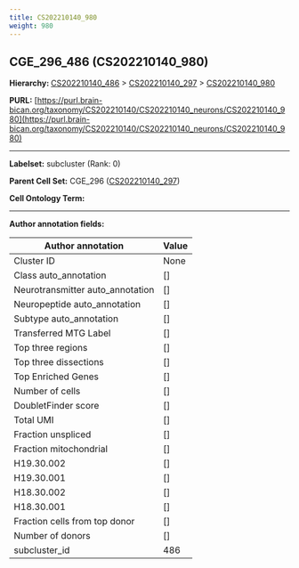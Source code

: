 ```yaml
---
title: CS202210140_980
weight: 980
---
```

## CGE_296_486 (CS202210140_980)
<b>Hierarchy: </b>
[CS202210140_486](../CS202210140_486) >
[CS202210140_297](../CS202210140_297) >
[CS202210140_980](../CS202210140_980)

**PURL:** [https://purl.brain-bican.org/taxonomy/CS202210140/CS202210140_neurons/CS202210140_980](https://purl.brain-bican.org/taxonomy/CS202210140/CS202210140_neurons/CS202210140_980)

---


**Labelset:** subcluster (Rank: 0)

**Parent Cell Set:** CGE_296 ([CS202210140_297](../CS202210140_297))



**Cell Ontology Term:** 

[MARKER GENES.]: #


---

[TRANSFERRED ANNOTATIONS.]: #


[AUTHOR ANNOTATION FIELDS.]: #


**Author annotation fields:**

| Author annotation | Value |
|-------------------|-------|
|Cluster ID|None|
|Class auto_annotation|[]|
|Neurotransmitter auto_annotation|[]|
|Neuropeptide auto_annotation|[]|
|Subtype auto_annotation|[]|
|Transferred MTG Label|[]|
|Top three regions|[]|
|Top three dissections|[]|
|Top Enriched Genes|[]|
|Number of cells|[]|
|DoubletFinder score|[]|
|Total UMI|[]|
|Fraction unspliced|[]|
|Fraction mitochondrial|[]|
|H19.30.002|[]|
|H19.30.001|[]|
|H18.30.002|[]|
|H18.30.001|[]|
|Fraction cells from top donor|[]|
|Number of donors|[]|
|subcluster_id|486|
